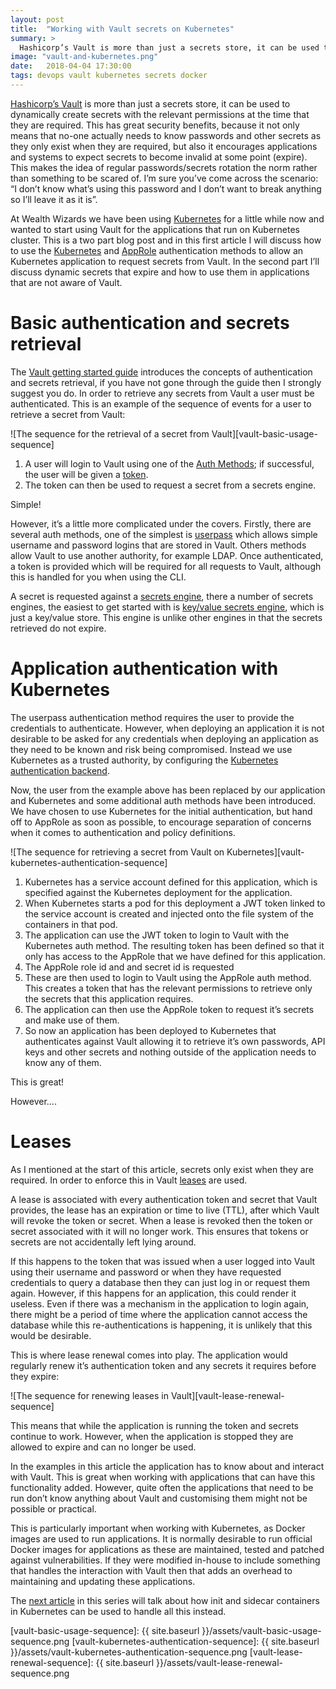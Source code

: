```yaml
---
layout: post
title:  "Working with Vault secrets on Kubernetes"
summary: >
  Hashicorp’s Vault is more than just a secrets store, it can be used to dynamically create secrets with the relevant permissions at the time that they are required. This has great security benefits, because it not only means that no-one actually needs to know passwords and other secrets as they only exist when they are required, but also it encourages applications and systems to expect secrets to become invalid at some point (expire).  This makes the idea of regular passwords/secrets rotation the norm rather than something to be scared of. I’m sure you’ve come across the scenario: “I don’t know what’s using this password and I don’t want to break anything so I’ll leave it as it is”.
image: "vault-and-kubernetes.png"
date:   2018-04-04 17:30:00
tags: devops vault kubernetes secrets docker
---
```

[Hashicorp’s Vault](https://www.vaultproject.io/) is more than just a secrets store, it can be used to dynamically create secrets with the relevant permissions at the time that they are required. This has great security benefits, because it not only means that no-one actually needs to know passwords and other secrets as they only exist when they are required, but also it encourages applications and systems to expect secrets to become invalid at some point (expire). This makes the idea of regular passwords/secrets rotation the norm rather than something to be scared of. I’m sure you’ve come across the scenario: “I don’t know what’s using this password and I don’t want to break anything so I’ll leave it as it is”.

At Wealth Wizards we have been using [Kubernetes](https://kubernetes.io/) for a little while now and wanted to start using Vault for the applications that run on Kubernetes cluster. This is a two part blog post and in this first article I will discuss how to use the [Kubernetes](https://www.vaultproject.io/docs/auth/kubernetes.html) and [AppRole](https://www.vaultproject.io/docs/auth/approle.html) authentication methods to allow an Kubernetes application to request secrets from Vault. In the second part I’ll discuss dynamic secrets that expire and how to use them in applications that are not aware of Vault.

# Basic authentication and secrets retrieval

The [Vault getting started guide](https://www.vaultproject.io/guides/getting-started/index.html) introduces the concepts of authentication and secrets retrieval, if you have not gone through the guide then I strongly suggest you do. In order to retrieve any secrets from Vault a user must be authenticated. This is an example of the sequence of events for a user to retrieve a secret from Vault:

![The sequence for the retrieval of a secret from Vault][vault-basic-usage-sequence]

1. A user will login to Vault using one of the [Auth Methods](https://www.vaultproject.io/docs/auth/index.html); if successful, the user will be given a [token](https://www.vaultproject.io/docs/concepts/tokens.html).
2. The token can then be used to request a secret from a secrets engine.

Simple!

However, it’s a little more complicated under the covers. Firstly, there are several auth methods, one of the simplest is [userpass](https://www.vaultproject.io/docs/auth/userpass.html) which allows simple username and password logins that are stored in Vault. Others methods allow Vault to use another authority, for example LDAP. Once authenticated, a token is provided which will be required for all requests to Vault, although this is handled for you when using the CLI.

A secret is requested against a [secrets engine](https://www.vaultproject.io/docs/secrets/index.html), there a number of secrets engines, the easiest to get started with is [key/value secrets engine](https://www.vaultproject.io/docs/secrets/kv/index.html), which is just a key/value store. This engine is unlike other engines in that the secrets retrieved do not expire.

# Application authentication with Kubernetes

The userpass authentication method requires the user to provide the credentials to authenticate. However, when deploying an application it is not desirable to be asked for any credentials when deploying an application as they need to be known and risk being compromised. Instead we use Kubernetes as a trusted authority, by configuring the [Kubernetes authentication backend](https://www.vaultproject.io/docs/auth/kubernetes.html).

Now, the user from the example above has been replaced by our application and Kubernetes and some additional auth methods have been introduced. We have chosen to use Kubernetes for the initial authentication, but hand off to AppRole as soon as possible, to encourage separation of concerns when it comes to authentication and policy definitions.

![The sequence for retrieving a secret from Vault on Kubernetes][vault-kubernetes-authentication-sequence]

1. Kubernetes has a service account defined for this application, which is specified against the Kubernetes deployment for the application.
2. When Kubernetes starts a pod for this deployment a JWT token linked to the service account is created and injected onto the file system of the containers in that pod.
3. The application can use the JWT token to login to Vault with the Kubernetes auth method. The resulting token has been defined so that it only has access to the AppRole that we have defined for this application.
4. The AppRole role id and and secret id is requested
5. These are then used to login to Vault using the AppRole auth method. This creates a token that has the relevant permissions to retrieve only the secrets that this application requires.
6. The application can then use the AppRole token to request it’s secrets and make use of them.
6. So now an application has been deployed to Kubernetes that authenticates against Vault allowing it to retrieve it’s own passwords, API keys and other secrets and nothing outside of the application needs to know any of them.

This is great!

However….

# Leases

As I mentioned at the start of this article, secrets only exist when they are required. In order to enforce this in Vault [leases](https://www.vaultproject.io/docs/concepts/lease.html) are used.

A lease is associated with every authentication token and secret that Vault provides, the lease has an expiration or time to live (TTL), after which Vault will revoke the token or secret. When a lease is revoked then the token or secret associated with it will no longer work. This ensures that tokens or secrets are not accidentally left lying around.

If this happens to the token that was issued when a user logged into Vault using their username and password or when they have requested credentials to query a database then they can just log in or request them again. However, if this happens for an application, this could render it useless. Even if there was a mechanism in the application to login again, there might be a period of time where the application cannot access the database while this re-authentications is happening, it is unlikely that this would be desirable.

This is where lease renewal comes into play. The application would regularly renew it’s authentication token and any secrets it requires before they expire:

![The sequence for renewing leases in Vault][vault-lease-renewal-sequence]

This means that while the application is running the token and secrets continue to work. However, when the application is stopped they are allowed to expire and can no longer be used.

In the examples in this article the application has to know about and interact with Vault. This is great when working with applications that can have this functionality added. However, quite often the applications that need to be run don’t know anything about Vault and customising them might not be possible or practical.

This is particularly important when working with Kubernetes, as Docker images are used to run applications. It is normally desirable to run official Docker images for applications as these are maintained, tested and patched against vulnerabilities. If they were modified in-house to include something that handles the interaction with Vault then that adds an overhead to maintaining and updating these applications.

The [next article](/2018-04-working-with-vault-secrets-that-expire-on-kubernetes) in this series will talk about how init and sidecar containers in Kubernetes can be used to handle all this instead.

[vault-basic-usage-sequence]: {{ site.baseurl }}/assets/vault-basic-usage-sequence.png
[vault-kubernetes-authentication-sequence]: {{ site.baseurl }}/assets/vault-kubernetes-authentication-sequence.png
[vault-lease-renewal-sequence]: {{ site.baseurl }}/assets/vault-lease-renewal-sequence.png